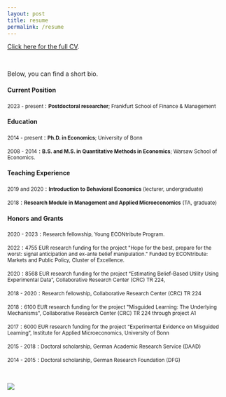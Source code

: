 ```yaml
---
layout: post
title: resume
permalink: /resume
---
```


[Click here for the full CV]({{site.path}}/assets/kozakiewicz_cv.pdf). 

&nbsp;


Below, you can find a short bio.

#### Current Position
<small> 2023 - present </small>
:   <small> **Postdoctoral researcher**; Frankfurt School of Finance & Management </small>

#### Education
<small> 2014 - present </small>
:   <small> **Ph.D. in Economics**; University of Bonn </small>

<small> 2008 - 2014</small>
:  <small> **B.S. and M.S. in Quantitative Methods in Economics**; Warsaw School of Economics. </small>



#### Teaching Experience
<small> 2019 and 2020</small>
: <small> **Introduction to Behavioral Economics**   (lecturer, undergraduate) </small>

<small> 2018</small>
: <small> **Research Module in Management and Applied Microeconomics** (TA, graduate) </small>



<!-- #### Honors and Grants
<ul class="small">
<li>2020 - present</li>
    <ul>
        <li> Research fellowship, Young ECONtribute Program.  </li>
    </ul>
<li>2020</li>
    <ul>
        <li> 8568 EUR research funding for the project “Estimating Belief-Based Utility Using Experimental Data”, Collaborative Research Center (CRC) TR 224, </li>
    </ul>

<li>2018 - 2020</li>
    <ul>
        <li> Research fellowship, Collaborative Research Center (CRC) TR 224  </li>
    </ul>
<li>2018</li>
    <ul>
    <li> 6100  EUR  research  funding  for  the  project ``Misguided  Learning:   The  Underlying Mechanisms'', Collaborative Research Center (CRC) TR 224 through project A1 </li>
    </ul>
<li>2017</li>
        <ul>
    <li> 6000  EUR  research  funding  for  the  project “Experimental  Evidence  on  Misguided Learning”, Institute for Applied Microeconomics, University of Bonn </li>
    </ul>
<li>2015 - 2018</li>
    <ul>
    <li>Doctoral scholarship, German Academic Research Service (DAAD)</li>
    </ul>
<li>2014 - 2015</li>
    <ul>
    <li>Doctoral scholarship, German Research Foundation (DFG)</li>
    </ul>
</ul> -->

#### Honors and Grants

<small>2020 - 2023</small>
: <small> Research fellowship, Young ECONtribute Program.  </small>

<small>2022</small>
: <small> 4755 EUR research funding for the project
    "Hope for the best, prepare for the worst: 
     signal anticipation and ex-ante belief manipulation."
    Funded by ECONtribute: Markets and Public Policy, Cluster of Excellence.  </small>

<small>2020</small>
: <small> 8568 EUR research funding for the project “Estimating Belief-Based Utility Using Experimental Data”, Collaborative Research Center (CRC) TR 224, </small>

<small>2018 - 2020</small>
: <small> Research fellowship, Collaborative Research Center (CRC) TR 224  </small>

<small>2018</small>
: <small> 6100  EUR  research  funding  for  the  project "Misguided  Learning:   The  Underlying Mechanisms", Collaborative Research Center (CRC) TR 224 through project A1 </small>

<small>2017</small>
: <small> 6000  EUR  research  funding  for  the  project “Experimental  Evidence  on  Misguided Learning”, Institute for Applied Microeconomics, University of Bonn </small>

<small>2015 - 2018</small>
: <small>Doctoral scholarship, German Academic Research Service (DAAD)</small>

<small>2014 - 2015</small>
: <small>Doctoral scholarship, German Research Foundation (DFG)</small>



&nbsp;


<img class="side-picture" align="center" src="{{site.path}}/assets/photo2.jpg">

